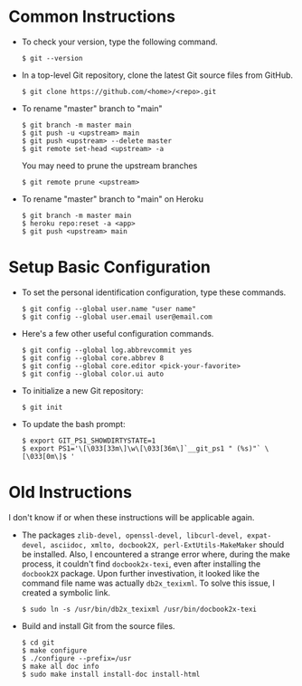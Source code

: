 # Common Instructions

- To check your version, type the following command.
  ```
  $ git --version
  ```
  
- In a top-level Git repository, clone the latest Git source files from GitHub.
  ```
  $ git clone https://github.com/<home>/<repo>.git
  ```

- To rename "master" branch to "main"
  ```
  $ git branch -m master main
  $ git push -u <upstream> main
  $ git push <upstream> --delete master
  $ git remote set-head <upstream> -a
  ```
  
  You may need to prune the upstream branches
  ```
  $ git remote prune <upstream>
  ```

- To rename "master" branch to "main" on Heroku
  ```
  $ git branch -m master main
  $ heroku repo:reset -a <app>
  $ git push <upstream> main
  ```

# Setup Basic Configuration

- To set the personal identification configuration, type these commands.
  ```
  $ git config --global user.name "user name"
  $ git config --global user.email user@email.com
  ```
  
- Here's a few other useful configuration commands.
  ```
  $ git config --global log.abbrevcommit yes
  $ git config --global core.abbrev 8
  $ git config --global core.editor <pick-your-favorite>
  $ git config --global color.ui auto
  ```
  
- To initialize a new Git repository:
  ```
  $ git init
  ```
  
- To update the bash prompt:
  ```
  $ export GIT_PS1_SHOWDIRTYSTATE=1
  $ export PS1='\[\033[33m\]\w\[\033[36m\]`__git_ps1 " (%s)"` \[\033[0m\]$ '
  ```
  
# Old Instructions

I don't know if or when these instructions will be applicable again.

- The packages `zlib-devel, openssl-devel, libcurl-devel, expat-devel, asciidoc, xmlto, docbook2X, perl-ExtUtils-MakeMaker` should be installed.  Also, I encountered a strange error where, during the make process, it couldn't find `docbook2x-texi`, even after installing the `docbook2X` package.  Upon further investivation, it looked like the command file name was actually `db2x_texixml`.  To solve this issue, I created a symbolic link.
    ```
    $ sudo ln -s /usr/bin/db2x_texixml /usr/bin/docbook2x-texi
    ```

- Build and install Git from the source files.
  ```
  $ cd git
  $ make configure
  $ ./configure --prefix=/usr
  $ make all doc info
  $ sudo make install install-doc install-html
  ```

